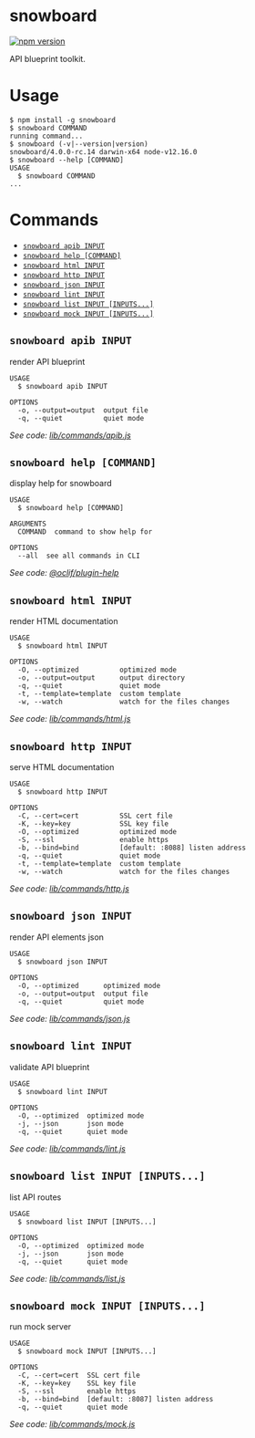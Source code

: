 # snowboard

[![npm version](https://badge.fury.io/js/snowboard.svg)](https://www.npmjs.com/package/snowboard)

API blueprint toolkit.

# Usage

<!-- usage -->

```sh-session
$ npm install -g snowboard
$ snowboard COMMAND
running command...
$ snowboard (-v|--version|version)
snowboard/4.0.0-rc.14 darwin-x64 node-v12.16.0
$ snowboard --help [COMMAND]
USAGE
  $ snowboard COMMAND
...
```

<!-- usagestop -->

# Commands

<!-- commands -->

- [`snowboard apib INPUT`](#snowboard-apib-input)
- [`snowboard help [COMMAND]`](#snowboard-help-command)
- [`snowboard html INPUT`](#snowboard-html-input)
- [`snowboard http INPUT`](#snowboard-http-input)
- [`snowboard json INPUT`](#snowboard-json-input)
- [`snowboard lint INPUT`](#snowboard-lint-input)
- [`snowboard list INPUT [INPUTS...]`](#snowboard-list-input-inputs)
- [`snowboard mock INPUT [INPUTS...]`](#snowboard-mock-input-inputs)

## `snowboard apib INPUT`

render API blueprint

```
USAGE
  $ snowboard apib INPUT

OPTIONS
  -o, --output=output  output file
  -q, --quiet          quiet mode
```

_See code: [lib/commands/apib.js](https://github.com/bukalapak/snowboard/blob/master/packages/snowboard/src/commands/apib.js)_

## `snowboard help [COMMAND]`

display help for snowboard

```
USAGE
  $ snowboard help [COMMAND]

ARGUMENTS
  COMMAND  command to show help for

OPTIONS
  --all  see all commands in CLI
```

_See code: [@oclif/plugin-help](https://github.com/oclif/plugin-help/blob/v2.2.3/src/commands/help.ts)_

## `snowboard html INPUT`

render HTML documentation

```
USAGE
  $ snowboard html INPUT

OPTIONS
  -O, --optimized          optimized mode
  -o, --output=output      output directory
  -q, --quiet              quiet mode
  -t, --template=template  custom template
  -w, --watch              watch for the files changes
```

_See code: [lib/commands/html.js](https://github.com/bukalapak/snowboard/blob/master/packages/snowboard/src/commands/html.js)_

## `snowboard http INPUT`

serve HTML documentation

```
USAGE
  $ snowboard http INPUT

OPTIONS
  -C, --cert=cert          SSL cert file
  -K, --key=key            SSL key file
  -O, --optimized          optimized mode
  -S, --ssl                enable https
  -b, --bind=bind          [default: :8088] listen address
  -q, --quiet              quiet mode
  -t, --template=template  custom template
  -w, --watch              watch for the files changes
```

_See code: [lib/commands/http.js](https://github.com/bukalapak/snowboard/blob/master/packages/snowboard/src/commands/http.js)_

## `snowboard json INPUT`

render API elements json

```
USAGE
  $ snowboard json INPUT

OPTIONS
  -O, --optimized      optimized mode
  -o, --output=output  output file
  -q, --quiet          quiet mode
```

_See code: [lib/commands/json.js](https://github.com/bukalapak/snowboard/blob/master/packages/snowboard/src/commands/json.js)_

## `snowboard lint INPUT`

validate API blueprint

```
USAGE
  $ snowboard lint INPUT

OPTIONS
  -O, --optimized  optimized mode
  -j, --json       json mode
  -q, --quiet      quiet mode
```

_See code: [lib/commands/lint.js](https://github.com/bukalapak/snowboard/blob/master/packages/snowboard/src/commands/lint.js)_

## `snowboard list INPUT [INPUTS...]`

list API routes

```
USAGE
  $ snowboard list INPUT [INPUTS...]

OPTIONS
  -O, --optimized  optimized mode
  -j, --json       json mode
  -q, --quiet      quiet mode
```

_See code: [lib/commands/list.js](https://github.com/bukalapak/snowboard/blob/master/packages/snowboard/src/commands/list.js)_

## `snowboard mock INPUT [INPUTS...]`

run mock server

```
USAGE
  $ snowboard mock INPUT [INPUTS...]

OPTIONS
  -C, --cert=cert  SSL cert file
  -K, --key=key    SSL key file
  -S, --ssl        enable https
  -b, --bind=bind  [default: :8087] listen address
  -q, --quiet      quiet mode
```

_See code: [lib/commands/mock.js](https://github.com/bukalapak/snowboard/blob/master/packages/snowboard/src/commands/mock.js)_

<!-- commandsstop -->

